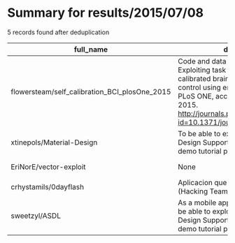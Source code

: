 
# Summary for results/2015/07/08
    
5 records found after deduplication

| full_name | description | html_url | matched_list | matched_count | pushed_at | size | stargazers_count | language | forks_count |
|-----------------------------------------------|------------------------------------------------------------------------------------------------------------------------------------------------------------------------------------------------------------------------------------------------------------------|------------------------------------------------------------------|----------------|-----------------|---------------------------|--------|--------------------|--------------|---------------|
| flowersteam/self_calibration_BCI_plosOne_2015 | Code and data associated to the paper: Exploiting task constraints for self-calibrated brain-machine interface control using error-related potentials. PLoS ONE, accepted for publication. 2015. http://journals.plos.org/plosone/article?id=10.1371/journal.pon | https://github.com/flowersteam/self_calibration_BCI_plosOne_2015 | ['exploit'] | 1 | 2015-07-08 07:50:43+00:00 | 80159 | 3 | TeX | 2 |
| xtinepols/Material-Design | To be able to exploit the new Android Design Support Library by creating a demo tutorial project. | https://github.com/xtinepols/Material-Design | ['exploit'] | 1 | 2015-07-08 16:25:23+00:00 | 220 | 1 | Java | 0 |
| EriNorE/vector-exploit | None | https://github.com/EriNorE/vector-exploit | ['exploit'] | 1 | 2015-07-08 09:14:18+00:00 | 166700 | 1 | HTML | 0 |
| crhystamils/0dayflash | Aplicacion que ejecuta el 0day de flash (Hacking Team) | https://github.com/crhystamils/0dayflash | ['0day'] | 1 | 2015-07-08 15:28:37+00:00 | 692 | 0 | ActionScript | 1 |
| sweetzyl/ASDL | As a mobile app practitioner, I want to be able to exploit the new Android Design Support Library by creating a demo tutorial project. | https://github.com/sweetzyl/ASDL | ['exploit'] | 1 | 2015-07-08 16:33:12+00:00 | 208 | 0 | Java | 0 |
